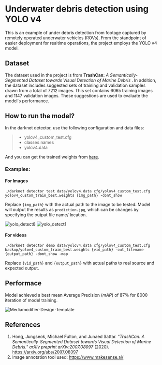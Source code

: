 
# Underwater debris detection using YOLO v4

This is an example of under debris detection from footage captured by remotely operated underwater vehicles (ROVs). From the standpoint of easier deployment for realtime operations, the project employs the YOLO v4 model.

## Dataset
The dataset used in the project is from **TrashCan:** *A Semantically-Segmented Dataset towards Visual Detection of Marine Debris* . In addition, the dataset includes suggested sets of training and validation samples drawn from a total of 7212 images. This set contains 6065 training images and 1147 validation images. These suggestions are used to evaluate the model's performance.

## How to run the model?
In the darknet detector, use the following configuration and data files:

>  - yolov4_custom_test.cfg
>  - classes.names
>  - yolov4.data

And you can get the trained weights from [here](https://drive.google.com/file/d/1-Fw02TTavewuI1rvgwbTPlIThFHnTP-V/view?usp=sharing).

### Examples:
#### For Images

    ./darknet detector test data/yolov4.data cfg/yolov4_custom_test.cfg yolov4_custom_train_best.weights {img_path} -dont_show
Replace `{img_path}` with the actual path to the image to be tested. Model will output the results as `prediction.jpg`, which can be changes by specifying the output file name/ location.

![yolo_detect8](https://user-images.githubusercontent.com/11042326/125100126-0ae16200-e0d9-11eb-91a7-97a4e005130e.png) ![yolo_detect1](https://user-images.githubusercontent.com/11042326/125100217-22204f80-e0d9-11eb-8e39-db8db40ac66b.png)

#### For videos

    ./darknet detector demo data/yolov4.data cfg/yolov4_custom_test.cfg backup/yolov4_custom_train_best.weights {vid_path} -out_filename {output_path} -dont_show -map
Replace `{vid_path}` and `{output_path}` with actual paths to real source and expected output.

## Performace
Model achieved a best mean Average Precision (_mAP_) of 87% for 8000 iteration of model training.

![Mediamodifier-Design-Template](https://user-images.githubusercontent.com/11042326/125074706-ea57de80-e0bd-11eb-820a-593e24dfa01f.png)

## References

 1. Hong, Jungseok, Michael Fulton, and Junaed Sattar. *"TrashCan: A Semantically-Segmented Dataset towards Visual Detection of Marine Debris."* _arXiv preprint arXiv:2007.08097_ (2020). https://arxiv.org/abs/2007.08097 
 2. Image annotation tool used: https://www.makesense.ai/
